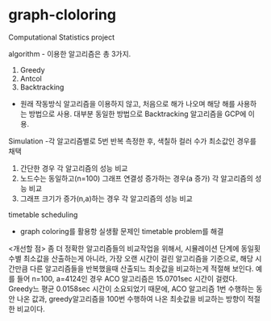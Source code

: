 # graph-cloloring
 Computational Statistics project


algorithm - 이용한 알고리즘은 총 3가지. 
1. Greedy
2. Antcol
3. Backtracking
- 원래 작동방식 알고리즘을 이용하지 않고, 처음으로 해가 나오며 해당 해를 사용하는 방법으로 사용. 대부분 동일한 방법으로 Backtracking 알고리즘을 GCP에 이용. 

Simulation 
-각 알고리즘별로 5번 반복 측정한 후, 색칠하 컬러 수가 최소값인 경우를 채택 
1. 간단한 경우 각 알고리즘의 성능 비교 
2. 노드수는 동일하고(n=100) 그래프 연결성 증가하는 경우(a 증가) 각 알고리즘의 성능 비교 
3. 그래프 크기가 증가(n,a)하는 경우 각 알고리즘의 성능 비교 


timetable scheduling
- graph coloring를 활용항 실생활 문제인 timetable problem를 해결

<개선할 점>
좀 더 정확한 알고리즘들의 비교작업을 위해서, 시뮬레이션 단계에 동일횟수별 최소값을 산출하는게 아니라, 가장 오랜 시간이 걸린 알고리즘을 기준으로, 해당 시간만큼 다른 알고리즘들을 반복했을때 산출되느 최솟값을 비교하는게 적절해 보인다. 
예를 들어 n=100, a=4124인 경우 ACO 알고리즘은 15.0701sec 시간이 걸렸다. Greedy느 평균 0.0158sec 시간이 소요되었기 때문에, ACO 알고리즘 1번 수행하는 동안 나온 값과, greedy알고리즘을 100번 수행하여 나온 최솟값을 비교하는 방향이 적절한 비교이다. 
